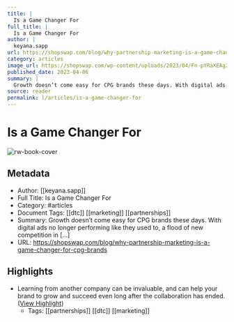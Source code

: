 ```yaml
---
title: |
  Is a Game Changer For
full_title: |
  Is a Game Changer For
author: |
  keyana.sapp
url: https://shopswap.com/blog/why-partnership-marketing-is-a-game-changer-for-cpg-brands
category: articles
image_url: https://shopswap.com/wp-content/uploads/2023/04/Fn-pYRaXEAg2w3h.jpeg
published_date: 2023-04-06
summary: |
  Growth doesn’t come easy for CPG brands these days. With digital ads no longer performing like they used to, a flood of new competition in [...]
source: reader
permalink: l/articles/is-a-game-changer-for
---
```

# Is a Game Changer For

![rw-book-cover](https://shopswap.com/wp-content/uploads/2023/04/Fn-pYRaXEAg2w3h.jpeg)

## Metadata
- Author: [[keyana.sapp]]
- Full Title: Is a Game Changer For
- Category: #articles
- Document Tags: [[dtc]] [[marketing]] [[partnerships]] 
- Summary: Growth doesn’t come easy for CPG brands these days. With digital ads no longer performing like they used to, a flood of new competition in [...]
- URL: https://shopswap.com/blog/why-partnership-marketing-is-a-game-changer-for-cpg-brands

## Highlights
- Learning from another company can be invaluable, and can help your brand to grow and succeed even long after the collaboration has ended. ([View Highlight](https://read.readwise.io/read/01h2fs6ay1ydesp9kpva34d8nm))
    - Tags: [[partnerships]] [[dtc]] [[marketing]] 


